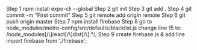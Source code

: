Step 1
npm install expo-cli --global
Step 2
git init
Step 3
git add .
Step 4
git commit -m "First commit"
Step 5
git remote add origin remote
Step 6
git push origin master
Step 7
npm install firebase
Step 8
go to node_modules/metro-config/src/defaults/blacklist.js
    change line 15 to: /node_modules[\/\\]react[\/\\]dist[\/\\].*/,
Step 9
create firebase.js & add line import firebase from './firebase';